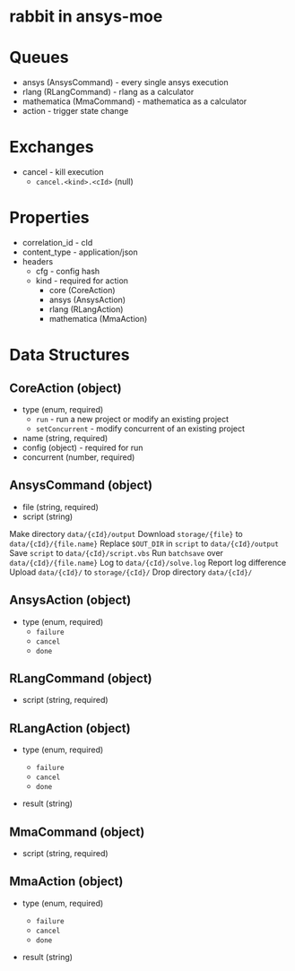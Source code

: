 # rabbit in ansys-moe

# Queues

- ansys (AnsysCommand) - every single ansys execution
- rlang (RLangCommand) - rlang as a calculator
- mathematica (MmaCommand) - mathematica as a calculator
- action - trigger state change

# Exchanges

- cancel - kill execution
  - `cancel.<kind>.<cId>` (null)

# Properties

- correlation\_id - cId
- content\_type - application/json
- headers
  - cfg - config hash
  - kind - required for action
    - core (CoreAction)
    - ansys (AnsysAction)
    - rlang (RLangAction)
    - mathematica (MmaAction)

# Data Structures

## CoreAction (object)

- type (enum, required)
  - `run` - run a new project or modify an existing project
  - `setConcurrent` - modify concurrent of an existing project
- name (string, required)
- config (object) - required for run
- concurrent (number, required)

## AnsysCommand (object)

- file (string, required)
- script (string)

Make directory `data/{cId}/output`
Download `storage/{file}` to `data/{cId}/{file.name}`
Replace `$OUT_DIR` in `script` to `data/{cId}/output`
Save `script` to `data/{cId}/script.vbs`
Run `batchsave` over `data/{cId}/{file.name}`
Log to `data/{cId}/solve.log`
Report log difference
Upload `data/{cId}/` to `storage/{cId}/`
Drop directory `data/{cId}/`

## AnsysAction (object)

- type (enum, required)
  - `failure`
  - `cancel`
  - `done`

## RLangCommand (object)

- script (string, required)

## RLangAction (object)

- type (enum, required)
  - `failure`
  - `cancel`
  - `done`

- result (string)

## MmaCommand (object)

- script (string, required)

## MmaAction (object)

- type (enum, required)
  - `failure`
  - `cancel`
  - `done`

- result (string)
